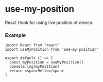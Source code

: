 # use-my-position
React Hook for using live position of device.

### Example
```tsx
import React from 'react'
import useMyPosition from 'use-my-position'

export default () => {
  const myPosition = useMyPosition()
  console.log(myPosition)
  return <span>Hello</span>
}

```